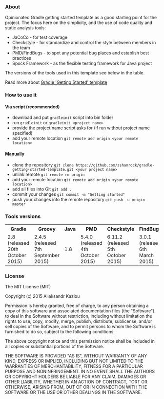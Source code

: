 ### About
Opinionated Gradle getting started template as a good starting point for the project. 
The focus here on the simplicity, and the use of code quality and static analysis tools:
- JaCoCo - for test coverage
- Checkstyle - for standardize and control the style between members in the team
- PMD/FindBugs - to spot any potential bug places and establish best practices
- Spock Framework - as the flexible testing framework for Java project

The versions of the tools used in this template see below in the table.

Read more about [Gradle 'Getting Started' template](http://akazlou.com/posts/2015-07-19-gradle-getting-started-template.html)

### How to use it

#### Via script (recommended)
 - download and put `gradleinit` script into bin folder
 - run `gradleinit` or `gradleinit <project name>`
 - provide the project name script asks for (if run without project name specified)
 - add your remote location `git remote add origin <your remote location>`

#### Manually
 - clone the repository `git clone https://github.com/zshamrock/gradle-getting-started-template.git <your project name>`
 - unlink remote `git remote rm origin`
 - add your remote location `git remote add origin <your remote location>`
 - add all files into Git `git add .`
 - commit your changes `git commit -m "Getting started"`
 - push your changes into the remote repository `git push -u origin master`

### Tools versions
<table>
    <tr>
        <th>Gradle</th>
        <th>Groovy</th>
        <th>Java</th>
        <th>PMD</th>
        <th>Checkstyle</th>
        <th>FindBugs</th>
        <th>JDepend</th>
        <th>JaCoCo</th>
    </tr>
    <tr>
        <td>2.8 (released 20th October 2015)</td>
        <td>2.4.5 (released 7th September 2015)</td>
        <td>1.8</td>
        <td>5.4.0 (released 4th October 2015)</td>
        <td>6.11.2 (released 5th October 2015)</td>
        <td>3.0.1 (release 6th March 2015)</td>
        <td>2.9.1 (released 22nd August 2008)</td>
        <td>0.7.5.201505241946 (released 24th May 2015)</td>
    </tr>
</table>

### License
The MIT License (MIT)

Copyright (c) 2015 Aliaksandr Kazlou

Permission is hereby granted, free of charge, to any person obtaining a copy
of this software and associated documentation files (the "Software"), to deal
in the Software without restriction, including without limitation the rights
to use, copy, modify, merge, publish, distribute, sublicense, and/or sell
copies of the Software, and to permit persons to whom the Software is
furnished to do so, subject to the following conditions:

The above copyright notice and this permission notice shall be included in all
copies or substantial portions of the Software.

THE SOFTWARE IS PROVIDED "AS IS", WITHOUT WARRANTY OF ANY KIND, EXPRESS OR
IMPLIED, INCLUDING BUT NOT LIMITED TO THE WARRANTIES OF MERCHANTABILITY,
FITNESS FOR A PARTICULAR PURPOSE AND NONINFRINGEMENT. IN NO EVENT SHALL THE
AUTHORS OR COPYRIGHT HOLDERS BE LIABLE FOR ANY CLAIM, DAMAGES OR OTHER
LIABILITY, WHETHER IN AN ACTION OF CONTRACT, TORT OR OTHERWISE, ARISING FROM,
OUT OF OR IN CONNECTION WITH THE SOFTWARE OR THE USE OR OTHER DEALINGS IN THE
SOFTWARE.
